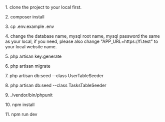 <p>1. clone the project to your local first.</p>
<p>2. composer install</p>
<p>3. cp .env.example .env</p>
<p>4. change the database name, mysql root name, mysql password the same as your local, if you need, please also change "APP_URL=https://fi.test" to your local website name.</p>
<p>5. php artisan key:generate</p>
<p>6. php artisan migrate</p>
<p>7. php artisan db:seed --class UserTableSeeder</p>
<p>8. php artisan db:seed --class TasksTableSeeder</p>
<p>9.  ./vendor/bin/phpunit</p>
<p>10. npm install</p>
<p>11. npm run dev</p>